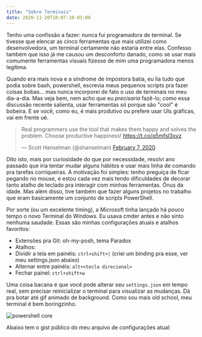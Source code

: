 ```yaml
---
title: "Sobre Terminais"
date: 2020-11-20T10:07:18-03:00
---
```


Tenho uma confissão a fazer: nunca fui programadora de terminal. Se tivesse que elencar as cinco ferramentas que mais utilizei como desenvolvedora, um terminal certamente não estaria entre elas. Confesso também que isso já me causou um desconforto danado, como se usar mais comumente ferramentas visuais fizesse de mim uma programadora menos legítima.

Quando era mais nova e a síndrome de impostora batia, eu lia tudo que podia sobre bash, powershell, escrevia meus pequenos scripts pra fazer coisas bobas... mas nunca incorporei de fato o uso de terminais no meu dia-a-dia. Mas veja bem, nem acho que eu *precisaria* fazê-lo; como essa discussão recente salienta, usar ferramentas só porque são "cool" é bobeira. E se você, como eu, é mais produtivo ou prefere usar UIs gráficas, vai em frente ué.

<blockquote class="twitter-tweet tw-align-center"><p lang="en" dir="ltr">Real programmers use the tool that makes them happy and solves the problem. Choose productive happiness! <a href="https://t.co/q5mfsI3xyz">https://t.co/q5mfsI3xyz</a></p>&mdash; Scott Hanselman (@shanselman) <a href="https://twitter.com/shanselman/status/1225708945869684736?ref_src=twsrc%5Etfw">February 7, 2020</a></blockquote> <script async src="https://platform.twitter.com/widgets.js" charset="utf-8"></script>

Dito isto, mais por curiosidade do que por necessidade, resolvi ano passado que iria tentar mudar alguns hábitos e usar mais linha de comando pra tarefas corriqueiras. A motivação foi simples: tenho preguiça de ficar pegando no mouse, e estou cada vez mais tendo dificuldades de decorar tanto atalho de teclado pra interagir com minhas ferramentas. Ônus da idade. Mas além disso, tive também que fazer alguns projetos no trabalho que eram basicamente um conjunto de scripts PowerShell.

Por sorte (ou um excelente timing), a Microsoft tinha lançado há pouco tempo o novo Terminal do Windows. Eu usava cmder antes e não sinto nenhuma saudade. Essas são minhas configurações atuais e atalhos favoritos:

- Extensões pra Git: oh-my-posh, tema Paradox
- Atalhos:
 - Dividir a tela em painéis: `ctrl+shift+|` (criei um binding pra esse, ver meu settings.json abaixo)
 - Alternar entre painéis: `alt+<tecla direcional>`
 - Fechar painel: `ctrl+shift+w`

Uma coisa bacana é que você pode alterar seu `settings.json` em tempo real, sem precisar reinicializar o terminal para visualizar as mudanças. Dá pra botar até gif animado de background. Como sou mais old school, meu terminal é bem boringzinho. 

![powershell core](/img/terminal.png "powershell core")

Abaixo tem o gist público do meu arquivo de configurações atual:

<script src="https://gist.github.com/rla4/8018cfa4567cd6329ecf81e70c1388d4.js"></script>

